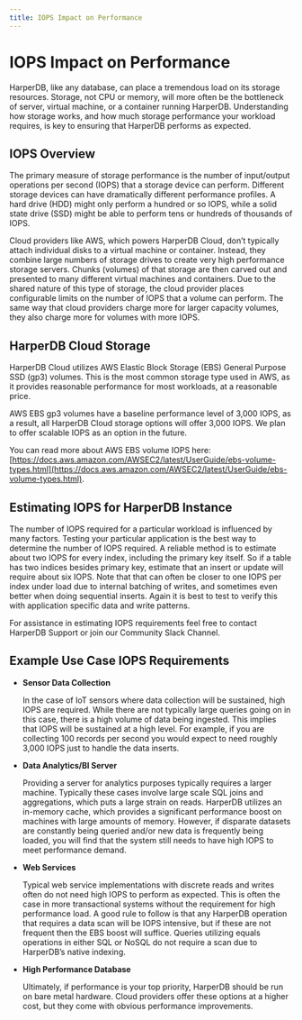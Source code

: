 ```yaml
---
title: IOPS Impact on Performance
---
```


# IOPS Impact on Performance

HarperDB, like any database, can place a tremendous load on its storage resources. Storage, not CPU or memory, will more often be the bottleneck of server, virtual machine, or a container running HarperDB. Understanding how storage works, and how much storage performance your workload requires, is key to ensuring that HarperDB performs as expected.

## IOPS Overview

The primary measure of storage performance is the number of input/output operations per second (IOPS) that a storage device can perform. Different storage devices can have dramatically different performance profiles. A hard drive (HDD) might only perform a hundred or so IOPS, while a solid state drive (SSD) might be able to perform tens or hundreds of thousands of IOPS.

Cloud providers like AWS, which powers HarperDB Cloud, don’t typically attach individual disks to a virtual machine or container. Instead, they combine large numbers of storage drives to create very high performance storage servers. Chunks (volumes) of that storage are then carved out and presented to many different virtual machines and containers. Due to the shared nature of this type of storage, the cloud provider places configurable limits on the number of IOPS that a volume can perform. The same way that cloud providers charge more for larger capacity volumes, they also charge more for volumes with more IOPS.

## HarperDB Cloud Storage

HarperDB Cloud utilizes AWS Elastic Block Storage (EBS) General Purpose SSD (gp3) volumes. This is the most common storage type used in AWS, as it provides reasonable performance for most workloads, at a reasonable price.

AWS EBS gp3 volumes have a baseline performance level of 3,000 IOPS, as a result, all HarperDB Cloud storage options will offer 3,000 IOPS. We plan to offer scalable IOPS as an option in the future.

You can read more about AWS EBS volume IOPS here: [https://docs.aws.amazon.com/AWSEC2/latest/UserGuide/ebs-volume-types.html](https://docs.aws.amazon.com/AWSEC2/latest/UserGuide/ebs-volume-types.html).

## Estimating IOPS for HarperDB Instance

The number of IOPS required for a particular workload is influenced by many factors. Testing your particular application is the best way to determine the number of IOPS required. A reliable method is to estimate about two IOPS for every index, including the primary key itself. So if a table has two indices besides primary key, estimate that an insert or update will require about six IOPS. Note that that can often be closer to one IOPS per index under load due to internal batching of writes, and sometimes even better when doing sequential inserts. Again it is best to test to verify this with application specific data and write patterns.

For assistance in estimating IOPS requirements feel free to contact HarperDB Support or join our Community Slack Channel.

## Example Use Case IOPS Requirements

*   **Sensor Data Collection**

    In the case of IoT sensors where data collection will be sustained, high IOPS are required. While there are not typically large queries going on in this case, there is a high volume of data being ingested. This implies that IOPS will be sustained at a high level. For example, if you are collecting 100 records per second you would expect to need roughly 3,000 IOPS just to handle the data inserts.
*   **Data Analytics/BI Server**

    Providing a server for analytics purposes typically requires a larger machine. Typically these cases involve large scale SQL joins and aggregations, which puts a large strain on reads. HarperDB utilizes an in-memory cache, which provides a significant performance boost on machines with large amounts of memory. However, if disparate datasets are constantly being queried and/or new data is frequently being loaded, you will find that the system still needs to have high IOPS to meet performance demand.
*   **Web Services**

    Typical web service implementations with discrete reads and writes often do not need high IOPS to perform as expected. This is often the case in more transactional systems without the requirement for high performance load. A good rule to follow is that any HarperDB operation that requires a data scan will be IOPS intensive, but if these are not frequent then the EBS boost will suffice. Queries utilizing equals operations in either SQL or NoSQL do not require a scan due to HarperDB’s native indexing.
*   **High Performance Database**

    Ultimately, if performance is your top priority, HarperDB should be run on bare metal hardware. Cloud providers offer these options at a higher cost, but they come with obvious performance improvements.
